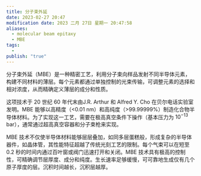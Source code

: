 ```yaml
---
title: 分子束外延
date: 2023-02-27 20:47
modification date: 2023 二月 27日 星期一 20:47:58
aliases:
  - molecular beam epitaxy
  - MBE
tags:
  - 
publish: "true"
---
```

分子束外延（MBE）是一种精密工艺，利用分子束向样品发射不同半导体元素，构建不同材料的薄层。每个元素都通过单独控制的光束传输，可调整元素的选择和相对浓度，从而精确定义薄层的成分和性质。

这项技术于 20 世纪 60 年代末由J.R. Arthur 和 Alfred Y. Cho 在贝尔电话实验室发明。MBE 能够以高精度（<0.01 nm）和高纯度（>99.99999%）制造化合物半导体材料。为了实现这一工艺，需要在极高真空条件下操作（基本压力为 $10^{-13}$ bar），通常通过超高真空容器和分子束枪来实现。

MBE 技术不仅使半导体材料能够层层叠加，如同多层蛋糕般，形成复杂的半导体器件，如晶体管，其性能特征超越了传统光刻工艺的限制。每个气束可以在短至 0.2 秒的时间内通过百叶窗或阀门迅速打开和关闭。MBE 技术具有极高的控制性，可精确调节层厚度、成分和纯度。生长速率足够缓慢，可可靠地生成仅有几个原子厚度的层。沉积时间越长，沉积层越厚。
